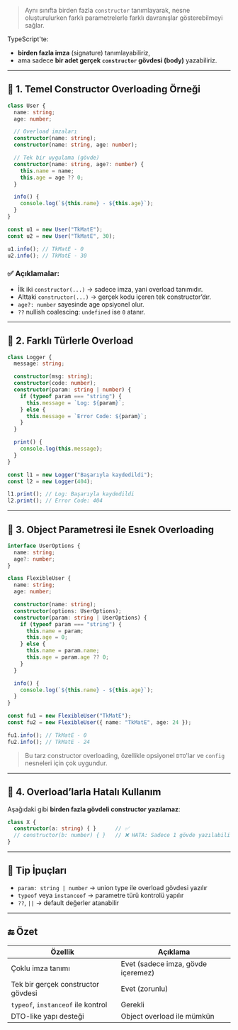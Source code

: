 
> Aynı sınıfta birden fazla `constructor` tanımlayarak, nesne oluşturulurken farklı parametrelerle farklı davranışlar gösterebilmeyi sağlar.

TypeScript'te:

- **birden fazla imza** (signature) tanımlayabiliriz,
- ama sadece **bir adet gerçek `constructor` gövdesi (body)** yazabiliriz.

---

## 🔹 1. Temel Constructor Overloading Örneği

```ts
class User {
  name: string;
  age: number;

  // Overload imzaları
  constructor(name: string);
  constructor(name: string, age: number);

  // Tek bir uygulama (gövde)
  constructor(name: string, age?: number) {
    this.name = name;
    this.age = age ?? 0;
  }

  info() {
    console.log(`${this.name} - ${this.age}`);
  }
}

const u1 = new User("TkMatE");
const u2 = new User("TkMatE", 30);

u1.info(); // TkMatE - 0
u2.info(); // TkMatE - 30
```

### ✅ Açıklamalar:

- İlk iki `constructor(...)` → sadece imza, yani overload tanımıdır.
- Alttaki `constructor(...)` → gerçek kodu içeren tek constructor’dır.
- `age?: number` sayesinde age opsiyonel olur.
- `??` nullish coalescing: `undefined` ise `0` atanır.

---

## 🔹 2. Farklı Türlerle Overload

```ts
class Logger {
  message: string;

  constructor(msg: string);
  constructor(code: number);
  constructor(param: string | number) {
    if (typeof param === "string") {
      this.message = `Log: ${param}`;
    } else {
      this.message = `Error Code: ${param}`;
    }
  }

  print() {
    console.log(this.message);
  }
}

const l1 = new Logger("Başarıyla kaydedildi");
const l2 = new Logger(404);

l1.print(); // Log: Başarıyla kaydedildi
l2.print(); // Error Code: 404
```

---

## 🔹 3. Object Parametresi ile Esnek Overloading

```ts
interface UserOptions {
  name: string;
  age?: number;
}

class FlexibleUser {
  name: string;
  age: number;

  constructor(name: string);
  constructor(options: UserOptions);
  constructor(param: string | UserOptions) {
    if (typeof param === "string") {
      this.name = param;
      this.age = 0;
    } else {
      this.name = param.name;
      this.age = param.age ?? 0;
    }
  }

  info() {
    console.log(`${this.name} - ${this.age}`);
  }
}

const fu1 = new FlexibleUser("TkMatE");
const fu2 = new FlexibleUser({ name: "TkMatE", age: 24 });

fu1.info(); // TkMatE - 0
fu2.info(); // TkMatE - 24
```

> Bu tarz constructor overloading, özellikle opsiyonel `DTO`'lar ve `config` nesneleri için çok uygundur.

---

## 🔹 4. Overload’larla Hatalı Kullanım

Aşağıdaki gibi **birden fazla gövdeli constructor yazılamaz**:

```ts
class X {
  constructor(a: string) { }      // ✅
  // constructor(b: number) { }   // ❌ HATA: Sadece 1 gövde yazılabilir
}
```

---

## 📌 Tip İpuçları

- `param: string | number` → union type ile overload gövdesi yazılır
- `typeof` veya `instanceof` → parametre türü kontrolü yapılır
- `??`, `||` → default değerler atanabilir

---

## 🔚 Özet

|Özellik|Açıklama|
|---|---|
|Çoklu imza tanımı|Evet (sadece imza, gövde içeremez)|
|Tek bir gerçek constructor gövdesi|Evet (zorunlu)|
|`typeof`, `instanceof` ile kontrol|Gerekli|
|DTO-like yapı desteği|Object overload ile mümkün|
